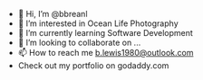 - 👋 Hi, I’m @bbreanl
- 👀 I’m interested in Ocean Life Photography 
- 🌱 I’m currently learning Software Development 
- 💞️ I’m looking to collaborate on ...
- 📫 How to reach me b.lewis1980@outlook.com
-    Check out my portfolio on godaddy.com 

